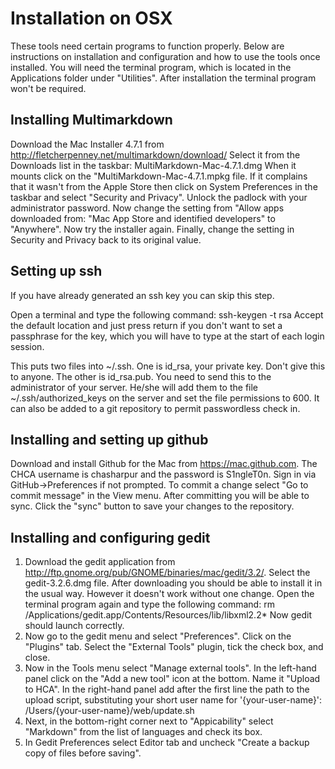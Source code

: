 Installation on OSX
===================
These tools need certain programs to function properly. Below are instructions
on installation and configuration and how to use the tools once installed. You
will need the terminal program, which is located in the Applications folder under
"Utilities". After installation the terminal program won't be required.

Installing Multimarkdown
------------------------
Download the Mac Installer 4.7.1 from 
    http://fletcherpenney.net/multimarkdown/download/
Select it from the Downloads list in the taskbar:
    MultiMarkdown-Mac-4.7.1.dmg
When it mounts click on the "MultiMarkdown-Mac-4.7.1.mpkg file.
If it complains that it wasn't from the Apple Store then click on 
System Preferences in the taskbar and select "Security and Privacy". 
Unlock the padlock with your administrator password. Now change the 
setting from "Allow apps downloaded from: "Mac App Store and 
identified developers" to "Anywhere". Now try the installer again. 
Finally, change the setting in Security and Privacy back to its 
original value. 

Setting up ssh
--------------
If you have already generated an ssh key you can skip this step.

Open a terminal and type the following command:
    ssh-keygen -t rsa
Accept the default location and just press return if you don't want to set 
a passphrase for the key, which you will have to type at the start of each 
login session.

This puts two files into ~/.ssh. One is id_rsa, your private key. Don't 
give this to anyone. The other is id_rsa.pub. You need to send this to 
the administrator of your server. He/she will add them to the file 
~/.ssh/authorized_keys on the server and set the file permissions 
to 600. It can also be added to a git repository to permit 
passwordless check in.

Installing and setting up github
--------------------------------
Download and install Github for the Mac from https://mac.github.com.
The CHCA username is chasharpur and the password is S1ngleT0n. Sign in 
via GitHub->Preferences if not prompted. To commit a change select
"Go to commit message" in the View menu. After committing you will 
be able to sync. Click the "sync" button to save your changes to the 
repository.

Installing and configuring gedit
--------------------------------
1. Download the gedit application from 
    http://ftp.gnome.org/pub/GNOME/binaries/mac/gedit/3.2/. 
Select the gedit-3.2.6.dmg file. After downloading you should be able to 
install it in the usual way. However it doesn't work without one change. 
Open the terminal program again and type the following command:
    rm /Applications/gedit.app/Contents/Resources/lib/libxml2.2*
Now gedit should launch correctly.
2. Now go to the gedit menu and select "Preferences". Click on the "Plugins" 
tab. Select the "External Tools" plugin, tick the check box, and close.
3. Now in the Tools menu select "Manage external tools". In the left-hand 
panel click on the "Add a new tool" icon at the bottom. Name it "Upload to 
HCA". In the right-hand panel add after the first line the path to the 
upload script, substituting your short user name for '{your-user-name}':
    /Users/{your-user-name}/web/update.sh
4. Next, in the bottom-right corner next to "Appicability" select "Markdown" 
from the list of languages and check its box.
5. In Gedit Preferences select Editor tab and uncheck "Create a backup copy 
of files before saving".
